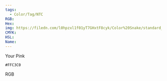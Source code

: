 ```yaml
---
tags:
  - Color/Tag/NTC
RGB:
Hex:
img: https://filedn.com/l0hpzxl1f01yT7GHxtF8cyk/Color%20Snake/standard_csv_to_svg//FFC3C0.svg
CMYK:
HSL:
Name:
---
```

Your Pink
```palette
#FFC3C0
```
RGB
